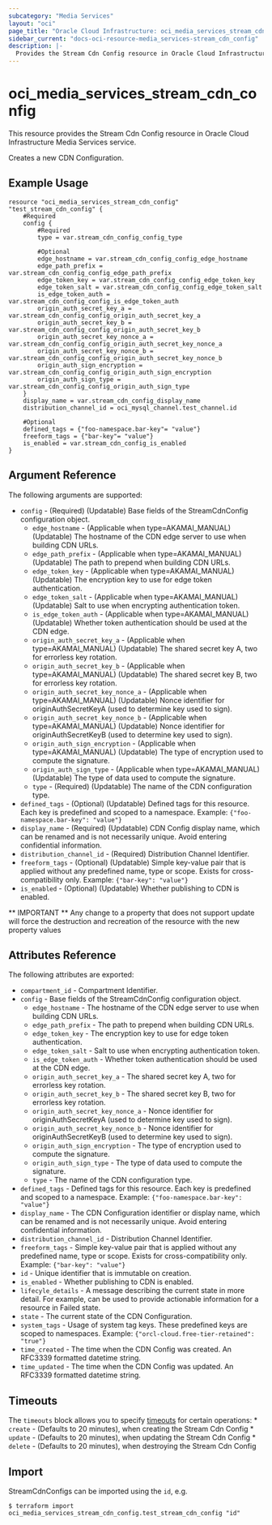 ```yaml
---
subcategory: "Media Services"
layout: "oci"
page_title: "Oracle Cloud Infrastructure: oci_media_services_stream_cdn_config"
sidebar_current: "docs-oci-resource-media_services-stream_cdn_config"
description: |-
  Provides the Stream Cdn Config resource in Oracle Cloud Infrastructure Media Services service
---
```


# oci_media_services_stream_cdn_config
This resource provides the Stream Cdn Config resource in Oracle Cloud Infrastructure Media Services service.

Creates a new CDN Configuration.


## Example Usage

```hcl
resource "oci_media_services_stream_cdn_config" "test_stream_cdn_config" {
	#Required
	config {
		#Required
		type = var.stream_cdn_config_config_type

		#Optional
		edge_hostname = var.stream_cdn_config_config_edge_hostname
		edge_path_prefix = var.stream_cdn_config_config_edge_path_prefix
		edge_token_key = var.stream_cdn_config_config_edge_token_key
		edge_token_salt = var.stream_cdn_config_config_edge_token_salt
		is_edge_token_auth = var.stream_cdn_config_config_is_edge_token_auth
		origin_auth_secret_key_a = var.stream_cdn_config_config_origin_auth_secret_key_a
		origin_auth_secret_key_b = var.stream_cdn_config_config_origin_auth_secret_key_b
		origin_auth_secret_key_nonce_a = var.stream_cdn_config_config_origin_auth_secret_key_nonce_a
		origin_auth_secret_key_nonce_b = var.stream_cdn_config_config_origin_auth_secret_key_nonce_b
		origin_auth_sign_encryption = var.stream_cdn_config_config_origin_auth_sign_encryption
		origin_auth_sign_type = var.stream_cdn_config_config_origin_auth_sign_type
	}
	display_name = var.stream_cdn_config_display_name
	distribution_channel_id = oci_mysql_channel.test_channel.id

	#Optional
	defined_tags = {"foo-namespace.bar-key"= "value"}
	freeform_tags = {"bar-key"= "value"}
	is_enabled = var.stream_cdn_config_is_enabled
}
```

## Argument Reference

The following arguments are supported:

* `config` - (Required) (Updatable) Base fields of the StreamCdnConfig configuration object.
	* `edge_hostname` - (Applicable when type=AKAMAI_MANUAL) (Updatable) The hostname of the CDN edge server to use when building CDN URLs.
	* `edge_path_prefix` - (Applicable when type=AKAMAI_MANUAL) (Updatable) The path to prepend when building CDN URLs.
	* `edge_token_key` - (Applicable when type=AKAMAI_MANUAL) (Updatable) The encryption key to use for edge token authentication.
	* `edge_token_salt` - (Applicable when type=AKAMAI_MANUAL) (Updatable) Salt to use when encrypting authentication token.
	* `is_edge_token_auth` - (Applicable when type=AKAMAI_MANUAL) (Updatable) Whether token authentication should be used at the CDN edge.
	* `origin_auth_secret_key_a` - (Applicable when type=AKAMAI_MANUAL) (Updatable) The shared secret key A, two for errorless key rotation.
	* `origin_auth_secret_key_b` - (Applicable when type=AKAMAI_MANUAL) (Updatable) The shared secret key B, two for errorless key rotation.
	* `origin_auth_secret_key_nonce_a` - (Applicable when type=AKAMAI_MANUAL) (Updatable) Nonce identifier for originAuthSecretKeyA (used to determine key used to sign).
	* `origin_auth_secret_key_nonce_b` - (Applicable when type=AKAMAI_MANUAL) (Updatable) Nonce identifier for originAuthSecretKeyB (used to determine key used to sign).
	* `origin_auth_sign_encryption` - (Applicable when type=AKAMAI_MANUAL) (Updatable) The type of encryption used to compute the signature.
	* `origin_auth_sign_type` - (Applicable when type=AKAMAI_MANUAL) (Updatable) The type of data used to compute the signature.
	* `type` - (Required) (Updatable) The name of the CDN configuration type.
* `defined_tags` - (Optional) (Updatable) Defined tags for this resource. Each key is predefined and scoped to a namespace. Example: `{"foo-namespace.bar-key": "value"}` 
* `display_name` - (Required) (Updatable) CDN Config display name, which can be renamed and is not necessarily unique. Avoid entering confidential information.
* `distribution_channel_id` - (Required) Distribution Channel Identifier.
* `freeform_tags` - (Optional) (Updatable) Simple key-value pair that is applied without any predefined name, type or scope. Exists for cross-compatibility only. Example: `{"bar-key": "value"}` 
* `is_enabled` - (Optional) (Updatable) Whether publishing to CDN is enabled.


** IMPORTANT **
Any change to a property that does not support update will force the destruction and recreation of the resource with the new property values

## Attributes Reference

The following attributes are exported:

* `compartment_id` - Compartment Identifier.
* `config` - Base fields of the StreamCdnConfig configuration object.
	* `edge_hostname` - The hostname of the CDN edge server to use when building CDN URLs.
	* `edge_path_prefix` - The path to prepend when building CDN URLs.
	* `edge_token_key` - The encryption key to use for edge token authentication.
	* `edge_token_salt` - Salt to use when encrypting authentication token.
	* `is_edge_token_auth` - Whether token authentication should be used at the CDN edge.
	* `origin_auth_secret_key_a` - The shared secret key A, two for errorless key rotation.
	* `origin_auth_secret_key_b` - The shared secret key B, two for errorless key rotation.
	* `origin_auth_secret_key_nonce_a` - Nonce identifier for originAuthSecretKeyA (used to determine key used to sign).
	* `origin_auth_secret_key_nonce_b` - Nonce identifier for originAuthSecretKeyB (used to determine key used to sign).
	* `origin_auth_sign_encryption` - The type of encryption used to compute the signature.
	* `origin_auth_sign_type` - The type of data used to compute the signature.
	* `type` - The name of the CDN configuration type.
* `defined_tags` - Defined tags for this resource. Each key is predefined and scoped to a namespace. Example: `{"foo-namespace.bar-key": "value"}` 
* `display_name` - The CDN Configuration identifier or display name, which can be renamed and is not necessarily unique. Avoid entering confidential information.
* `distribution_channel_id` - Distribution Channel Identifier.
* `freeform_tags` - Simple key-value pair that is applied without any predefined name, type or scope. Exists for cross-compatibility only. Example: `{"bar-key": "value"}` 
* `id` - Unique identifier that is immutable on creation.
* `is_enabled` - Whether publishing to CDN is enabled.
* `lifecyle_details` - A message describing the current state in more detail. For example, can be used to provide actionable information for a resource in Failed state.
* `state` - The current state of the CDN Configuration.
* `system_tags` - Usage of system tag keys. These predefined keys are scoped to namespaces. Example: `{"orcl-cloud.free-tier-retained": "true"}` 
* `time_created` - The time when the CDN Config was created. An RFC3339 formatted datetime string.
* `time_updated` - The time when the CDN Config was updated. An RFC3339 formatted datetime string.

## Timeouts

The `timeouts` block allows you to specify [timeouts](https://registry.terraform.io/providers/oracle/oci/latest/docs/guides/changing_timeouts) for certain operations:
	* `create` - (Defaults to 20 minutes), when creating the Stream Cdn Config
	* `update` - (Defaults to 20 minutes), when updating the Stream Cdn Config
	* `delete` - (Defaults to 20 minutes), when destroying the Stream Cdn Config


## Import

StreamCdnConfigs can be imported using the `id`, e.g.

```
$ terraform import oci_media_services_stream_cdn_config.test_stream_cdn_config "id"
```

